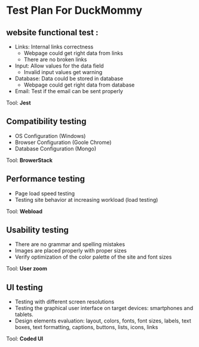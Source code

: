 # Test Plan For DuckMommy

## website functional test :
- Links: Internal links correctness
    - Webpage could get right data from links
    - There are no broken links
- Input: Allow values for the data field
    - Invalid input values get warning
- Database:  Data could be stored in database
     - Webpage could get right data from database
- Email: Test if the email can be sent properly

Tool: **Jest**

## Compatibility testing
- OS Configuration (Windows)
- Browser Configuration (Goole Chrome)
- Database Configuration (Mongo)

Tool: **BrowerStack**
 
## Performance testing
- Page load speed testing
- Testing site behavior at increasing workload (load testing)

Tool: **Webload**
 
## Usability testing
- There are no grammar and spelling mistakes
- Images are placed properly with proper sizes
- Verify optimization of the color palette of the site and font sizes

Tool: **User zoom**
 
## UI testing
- Testing with different screen resolutions
- Testing the graphical user interface on target devices: smartphones and tablets.
- Design elements evaluation: layout, colors, fonts, font sizes, labels, text boxes, text formatting, captions, buttons, lists, icons, links

Tool: **Coded UI**
 
